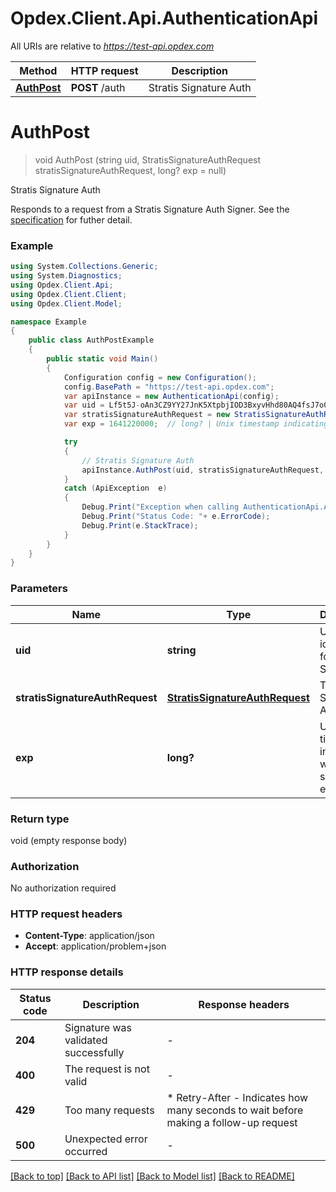 # Opdex.Client.Api.AuthenticationApi

All URIs are relative to *https://test-api.opdex.com*

Method | HTTP request | Description
------------- | ------------- | -------------
[**AuthPost**](AuthenticationApi.md#authpost) | **POST** /auth | Stratis Signature Auth


<a name="authpost"></a>
# **AuthPost**
> void AuthPost (string uid, StratisSignatureAuthRequest stratisSignatureAuthRequest, long? exp = null)

Stratis Signature Auth

Responds to a request from a Stratis Signature Auth Signer. See the [specification](https://github.com/Opdex/SSAS) for futher detail. 

### Example
```csharp
using System.Collections.Generic;
using System.Diagnostics;
using Opdex.Client.Api;
using Opdex.Client.Client;
using Opdex.Client.Model;

namespace Example
{
    public class AuthPostExample
    {
        public static void Main()
        {
            Configuration config = new Configuration();
            config.BasePath = "https://test-api.opdex.com";
            var apiInstance = new AuthenticationApi(config);
            var uid = Lf5t5J-oAn3CZ9YY27JnK5XtpbjIOD3BxyvHhd80AQ4fsJ7o0J8i5uSjzHZ9jeS3;  // string | Unique identifier for the Stratis ID
            var stratisSignatureAuthRequest = new StratisSignatureAuthRequest(); // StratisSignatureAuthRequest | The Stratis Signature Auth body
            var exp = 1641220000;  // long? | Unix timestamp indicating when the signature expires (optional) 

            try
            {
                // Stratis Signature Auth
                apiInstance.AuthPost(uid, stratisSignatureAuthRequest, exp);
            }
            catch (ApiException  e)
            {
                Debug.Print("Exception when calling AuthenticationApi.AuthPost: " + e.Message );
                Debug.Print("Status Code: "+ e.ErrorCode);
                Debug.Print(e.StackTrace);
            }
        }
    }
}
```

### Parameters

Name | Type | Description  | Notes
------------- | ------------- | ------------- | -------------
 **uid** | **string**| Unique identifier for the Stratis ID | 
 **stratisSignatureAuthRequest** | [**StratisSignatureAuthRequest**](StratisSignatureAuthRequest.md)| The Stratis Signature Auth body | 
 **exp** | **long?**| Unix timestamp indicating when the signature expires | [optional] 

### Return type

void (empty response body)

### Authorization

No authorization required

### HTTP request headers

 - **Content-Type**: application/json
 - **Accept**: application/problem+json


### HTTP response details
| Status code | Description | Response headers |
|-------------|-------------|------------------|
| **204** | Signature was validated successfully |  -  |
| **400** | The request is not valid |  -  |
| **429** | Too many requests |  * Retry-After - Indicates how many seconds to wait before making a follow-up request <br>  |
| **500** | Unexpected error occurred |  -  |

[[Back to top]](#) [[Back to API list]](../README.md#documentation-for-api-endpoints) [[Back to Model list]](../README.md#documentation-for-models) [[Back to README]](../README.md)

